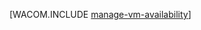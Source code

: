 <properties linkid="manage-windows-common-tasks-vm-availability" urlDisplayName="Manage Availability of VMs" pageTitle="Manage availability of virtual machines (Linux) - Azure" metaKeywords="" description="Learn how to use multiple virtual machines to ensure availability of your Azure application. " metaCanonical="http://www.windowsazure.com/de-de/manage/windows/common-tasks/manage-vm-availability/" services="virtual-machines" documentationCenter="" title="" authors="" solutions="" manager="" editor="" />

[WACOM.INCLUDE [manage-vm-availability](../includes/manage-vm-availability.md)]


